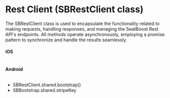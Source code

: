 # Rest Client (SBRestClient class)

The SBRestClient class is used to encapsulate the functionality related to making requests, handling responses, and managing the SeatBoost Rest API's endpoints. All methods operate asynchronously, employing a promise pattern to synchronize and handle the results seamlessly.

<!-- tabs:start -->

#### **iOS**

```swift
```

#### **Android**

```kotlin
```

<!-- tabs:end -->

* SBRestClient.shared.bootstrap()
* SBBootstrap.shared.stripeKey